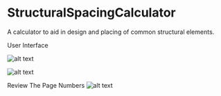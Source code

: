 # StructuralSpacingCalculator
A calculator to aid in design and placing of common structural elements.

User Interface

![alt text](https://github.com/FrostyDesigner/sakurakan/blob/master/SpacingCalculator1.png)

![alt text](https://github.com/FrostyDesigner/sakurakan/blob/master/SpacingCalculator1.png)


Review The Page Numbers
![alt text](https://github.com/FrostyDesigner/sakurakan/blob/master/SpacingCalculator1.png)
